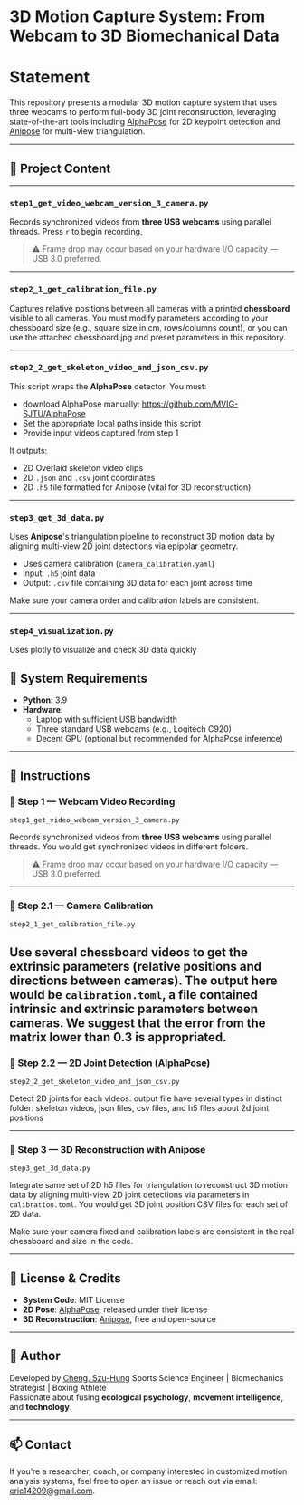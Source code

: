 # 3D Motion Capture System: From Webcam to 3D Biomechanical Data

# Statement
This repository presents a modular 3D motion capture system that uses three webcams to perform full-body 3D joint reconstruction, leveraging state-of-the-art tools including [AlphaPose](https://github.com/MVIG-SJTU/AlphaPose) for 2D keypoint detection and [Anipose](https://anipose.org/) for multi-view triangulation.


---
## 📁 Project Content
---

### `step1_get_video_webcam_version_3_camera.py`

Records synchronized videos from **three USB webcams** using parallel threads. Press `r` to begin recording.

> ⚠ Frame drop may occur based on your hardware I/O capacity — USB 3.0 preferred.

---

### `step2_1_get_calibration_file.py`

Captures relative positions between all cameras with a printed **chessboard** visible to all cameras. You must modify parameters according to your chessboard size (e.g., square size in cm, rows/columns count), or you can use the attached chessboard.jpg and preset parameters in this repository.

---

### `step2_2_get_skeleton_video_and_json_csv.py`

This script wraps the **AlphaPose** detector. You must:
- download AlphaPose manually: https://github.com/MVIG-SJTU/AlphaPose
- Set the appropriate local paths inside this script
- Provide input videos captured from step 1

It outputs:
- 2D Overlaid skeleton video clips
- 2D `.json` and `.csv` joint coordinates
- 2D `.h5` file formatted for Anipose (vital for 3D reconstruction)

---

### `step3_get_3d_data.py`

Uses **Anipose**'s triangulation pipeline to reconstruct 3D motion data by aligning multi-view 2D joint detections via epipolar geometry.

- Uses camera calibration (`camera_calibration.yaml`)
- Input: `.h5` joint data
- Output: `.csv` file containing 3D data for each joint across time

Make sure your camera order and calibration labels are consistent.

---

### `step4_visualization.py`

Uses plotly to visualize and check 3D data quickly 



## 🔧 System Requirements

- **Python**: 3.9
- **Hardware**: 
  - Laptop with sufficient USB bandwidth
  - Three standard USB webcams (e.g., Logitech C920)
  - Decent GPU (optional but recommended for AlphaPose inference)

---


## 🚦 Instructions

### 🔴 Step 1 — Webcam Video Recording  
`step1_get_video_webcam_version_3_camera.py`

Records synchronized videos from **three USB webcams** using parallel threads. You would get synchronized videos in different folders.

> ⚠ Frame drop may occur based on your hardware I/O capacity — USB 3.0 preferred.

---

### 🧩 Step 2.1 — Camera Calibration  
`step2_1_get_calibration_file.py`

Use several chessboard videos to get the extrinsic parameters (relative positions and directions between cameras). The output here would be `calibration.toml`, a file contained intrinsic and extrinsic parameters between cameras. We suggest that the error from the matrix lower than 0.3 is appropriated.
---

### 🧍 Step 2.2 — 2D Joint Detection (AlphaPose)  
`step2_2_get_skeleton_video_and_json_csv.py`

Detect 2D joints for each videos. output file have several types in distinct folder: skeleton videos, json files, csv files, and h5 files about 2d joint positions

---

### 🧊 Step 3 — 3D Reconstruction with Anipose  
`step3_get_3d_data.py`

Integrate same set of 2D h5 files for triangulation to reconstruct 3D motion data by aligning multi-view 2D joint detections via parameters in `calibration.toml`. You would get 3D joint position CSV files for each set of 2D data.



Make sure your camera fixed and calibration labels are consistent in the real chessboard and size in the code.

---


## 📜 License & Credits

- **System Code**: MIT License
- **2D Pose**: [AlphaPose](https://github.com/MVIG-SJTU/AlphaPose), released under their license
- **3D Reconstruction**: [Anipose](https://github.com/lambdaloop/anipose), free and open-source

---

## 👤 Author

Developed by [Cheng, Szu-Hung](https://github.com/Mars-Zheng)
Sports Science Engineer | Biomechanics Strategist | Boxing Athlete  
Passionate about fusing **ecological psychology**, **movement intelligence**, and **technology**.

---

## 📫 Contact

If you’re a researcher, coach, or company interested in customized motion analysis systems, feel free to open an issue or reach out via email: eric14209@gmail.com.

